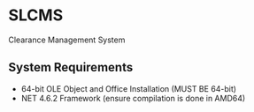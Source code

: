 # SLCMS
Clearance Management System 

## System Requirements
- 64-bit OLE Object and Office Installation (MUST BE 64-bit)
- NET 4.6.2 Framework (ensure compilation is done in AMD64)
